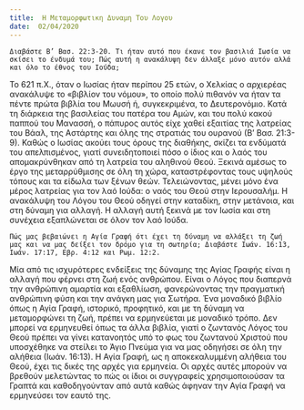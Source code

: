 ```yaml
---
title:  Η Μεταμορφωτικη Δυναμη Του Λογου
date:  02/04/2020
---
```


`Διαβάστε Β’ Βασ. 22:3-20. Τι ήταν αυτό που έκανε τον βασιλιά Ιωσία να σκίσει το ένδυμά του; Πώς αυτή η ανακάλυψη δεν άλλαξε μόνο αυτόν αλλά και όλο το έθνος του Ιούδα;`

Το 621 π.Χ., όταν ο Ιωσίας ήταν περίπου 25 ετών, ο Χελκίας ο αρχιερέας ανακάλυψε το «βιβλίον του νόμου», το οποίο πολύ πιθανόν να ήταν τα πέντε πρώτα βιβλία του Μωυσή ή, συγκεκριμένα, το Δευτερονόμιο. Κατά τη διάρκεια της βασιλείας του πατέρα του Αμών, και του πολύ κακού παππού του Μανασσή, ο πάπυρος αυτός είχε χαθεί εξαιτίας της λατρείας του Βάαλ, της Αστάρτης και όλης της στρατιάς του ουρανού (Β’ Βασ. 21:3-9). Καθώς ο Ιωσίας ακούει τους όρους της διαθήκης, σκίζει τα ενδύματά του απελπισμένος, γιατί συνειδητοποιεί πόσο ο ίδιος και ο λαός του απομακρύνθηκαν από τη λατρεία του αληθινού Θεού. Ξεκινά αμέσως το έργο της μεταρρύθμισης σε όλη τη χώρα, καταστρέφοντας τους υψηλούς τόπους και τα είδωλα των ξένων θεών. Τελειώνοντας, μένει μόνο ένα μέρος λατρείας για τον λαό Ιούδα: ο ναός του Θεού στην Ιερουσαλήμ. Η ανακάλυψη του Λόγου του Θεού οδηγεί στην καταδίκη, στην μετάνοια, και στη δύναμη για αλλαγή. Η αλλαγή αυτή ξεκινά με τον Ιωσία και στη συνέχεια εξαπλώνεται σε όλον τον λαό Ιούδα.

`Πώς μας βεβαιώνει η Αγία Γραφή ότι έχει τη δύναμη να αλλάξει τη ζωή μας και να μας δείξει τον δρόμο για τη σωτηρία; Διαβάστε Ιωάν. 16:13, Ιωάν. 17:17, Εβρ. 4:12 και Ρωμ. 12:2. `

Μία από τις ισχυρότερες ενδείξεις της δύναμης της Αγίας Γραφής είναι η αλλαγή που φέρνει στη ζωή ενός ανθρώπου. Είναι ο Λόγος που διαπερνά την ανθρώπινη αμαρτία και εξαθλίωση, φανερώνοντας την πραγματική ανθρώπινη φύση και την ανάγκη μας για Σωτήρα. Ένα μοναδικό βιβλίο όπως η Αγία Γραφή, ιστορικό, προφητικό, και με τη δύναμη να μεταμορφώνει τη ζωή, πρέπει να ερμηνεύεται με μοναδικό τρόπο. Δεν μπορεί να ερμηνευθεί όπως τα άλλα βιβλία, γιατί ο ζωντανός Λόγος του Θεού πρέπει να γίνει κατανοητός υπό το φως του ζωντανού Χριστού που υποσχέθηκε να στείλει το Άγιο Πνεύμα για να μας οδηγήσει σε όλη την αλήθεια (Ιωάν. 16:13). Η Αγία Γραφή, ως η αποκεκαλυμμένη αλήθεια του Θεού, έχει τις δικές της αρχές για ερμηνεία. Οι αρχές αυτές μπορούν να βρεθούν μελετώντας το πώς οι ίδιοι οι συγγραφείς χρησιμοποιούσαν τα Γραπτά και καθοδηγούνταν από αυτά καθώς άφηναν την Αγία Γραφή να ερμηνεύσει τον εαυτό της.